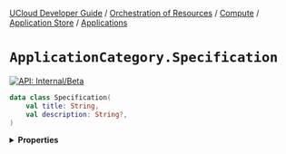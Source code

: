[UCloud Developer Guide](/docs/developer-guide/README.md) / [Orchestration of Resources](/docs/developer-guide/orchestration/README.md) / [Compute](/docs/developer-guide/orchestration/compute/README.md) / [Application Store](/docs/developer-guide/orchestration/compute/appstore/README.md) / [Applications](/docs/developer-guide/orchestration/compute/appstore/apps.md)

# `ApplicationCategory.Specification`


[![API: Internal/Beta](https://img.shields.io/static/v1?label=API&message=Internal/Beta&color=red&style=flat-square)](/docs/developer-guide/core/api-conventions.md)



```kotlin
data class Specification(
    val title: String,
    val description: String?,
)
```

<details>
<summary>
<b>Properties</b>
</summary>

<details>
<summary>
<code>title</code>: <code><code><a href='https://kotlinlang.org/api/latest/jvm/stdlib/kotlin/-string/'>String</a></code></code>
</summary>





</details>

<details>
<summary>
<code>description</code>: <code><code><a href='https://kotlinlang.org/api/latest/jvm/stdlib/kotlin/-string/'>String</a>?</code></code>
</summary>





</details>



</details>


